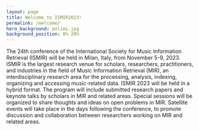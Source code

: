```yaml
---
layout: page
title: Welcome to ISMIR2023!
permalink: /welcome/
hero_background: polimi.jpg
background_position: 0% 20%
---
```

<!--
![logo](/assets/img/logos/MILAN_complete_logo.png)
-->

The 24th conference of the International Society for Music Information Retrieval (ISMIR) will be held in Milan, Italy, from November 5-9, 2023. ISMIR is the largest research venue for scholars, researchers, practitioners, and industries in the field of Music Information Retrieval (MIR), an interdisciplinary research area for the processing, analysis, indexing, organizing and accessing music-related data. ISMIR 2023 will be held in a hybrid format. The program will include submitted research papers and keynote talks by scholars in MIR and related areas. Special sessions will be organized to share thoughts and ideas on open problems in MIR. Satellite events will take place in the days following the conference, to promote discussion and collaboration between researchers working on MIR and related areas.

<!-- More details to come. -->

